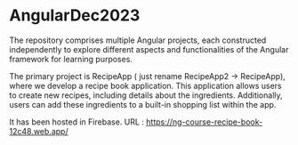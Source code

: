 # AngularDec2023
The repository comprises multiple Angular projects, each constructed independently to explore different aspects and functionalities of the Angular framework for learning purposes.

The primary project is RecipeApp ( just rename RecipeApp2 -> RecipeApp), where we develop a recipe book application. This application allows users to create new recipes, including details about the ingredients. Additionally, users can add these ingredients to a built-in shopping list within the app.

It has been hosted in Firebase. URL : https://ng-course-recipe-book-12c48.web.app/
